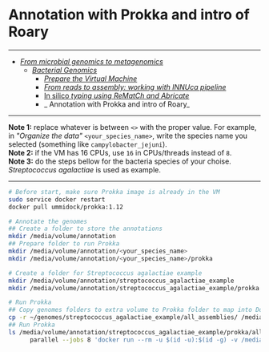 #  Annotation with Prokka and intro of Roary

---

* [_From microbial genomics to metagenomics_](./README.md)
  * [_Bacterial Genomics_](./Genomics.md)
    * [_Prepare the Virtual Machine_](./MPM_starting_VM.md)
    * [_From reads to assembly: working with INNUca pipeline_](./MPM_workingwithINNUCA.md)
    * [In silico _typing using ReMatCh and Abricate_](./MPM_ReMatCh_Abricate.md)
    * _ Annotation with Prokka and intro of Roary_

---

**Note 1:** replace whatever is between `<>` with the proper value. For example, in _"Organize the data"_ `<your_species_name>`, write the species name you selected (something like `campylobacter_jejuni`).  
**Note 2:** if the VM has 16 CPUs, use `16` in CPUs/threads instead of `8`.  
**Note 3:** do the steps bellow for the bacteria species of your choise. _Streptococcus agalactiae_ is used as example.

---

```bash
# Before start, make sure Prokka image is already in the VM
sudo service docker restart
docker pull ummidock/prokka:1.12
```

<!---
```bash
# Add Streptococcus agalactiae Prokka DB
mkdir /media/volume/DBs/prokka

mkdir /media/volume/DBs/prokka/<your_species_name>

# Create a folder for Streptococcus agalactiae example
mkdir /media/volume/DBs/prokka/streptococcus_agalactiae_example

# Get list of GBS complete genomes from NCBI
wget -O /media/volume/DBs/prokka/streptococcus_agalactiae_example/MPM_completeGenomes_GBS.20171210.txt https://raw.githubusercontent.com/INNUENDOCON/MicrobialGenomeMetagenomeCourse/master/MPM_completeGenomes_GBS.20171210.txt

# Download complete genomes
sed $'s/\r$//' /media/volume/DBs/prokka/streptococcus_agalactiae_example/MPM_completeGenomes_GBS.20171210.txt | \
      sed 1d | \
      cut -f 20 | \
      parallel --jobs 8 'wget -O /media/volume/DBs/prokka/streptococcus_agalactiae_example/{/}_genomic.gbff.gz {}/{/}_genomic.gbff.gz'
# Uncompressed downloaed genomes
ls /media/volume/DBs/prokka/streptococcus_agalactiae_example/*.gbff.gz | \
      parallel --jobs 8 'gunzip {}'

# Prepare DB
## Create a shell script file containing the command to be run inside the container
echo 'prokka-genbank_to_fasta_db /data/*.gbff > /data/Streptococcus.faa' > /media/volume/DBs/prokka/streptococcus_agalactiae_example/prokka-genbank_to_fasta_db_commands.sh
## Run the command to produce an aminoacid acid fasta from a genbank file
docker run --rm -u $(id -u):$(id -g) -it -v /media/volume/DBs/prokka/streptococcus_agalactiae_example/:/data/ ummidock/prokka:1.12 \
      sh /data/prokka-genbank_to_fasta_db_commands.sh
## Remove redundant sequences
docker run --rm -u $(id -u):$(id -g) -it -v /media/volume/DBs/prokka/streptococcus_agalactiae_example/:/data/ ummidock/prokka:1.12 \
      cd-hit -i /data/Streptococcus.faa -o /data/Streptococcus -T 0 -M 0 -g 1 -s 0.8 -c 0.9
## Remove intermediate and unnecessary files
rm -fv /media/volume/DBs/prokka/streptococcus_agalactiae_example/*.gbff /media/volume/DBs/prokka/streptococcus_agalactiae_example/prokka-genbank_to_fasta_db_commands.sh /media/volume/DBs/prokka/streptococcus_agalactiae_example/Streptococcus.faa /media/volume/DBs/prokka/streptococcus_agalactiae_example/Streptococcus.clstr
## Create blast DB
docker run --rm -u $(id -u):$(id -g) -it -v /media/volume/DBs/prokka/streptococcus_agalactiae_example/:/data/ ummidock/prokka:1.12 \
      makeblastdb -dbtype prot -in /data/Streptococcus
## Get default DB
docker run --rm -u $(id -u):$(id -g) -it -v /media/volume/DBs/prokka/streptococcus_agalactiae_example/:/data/ ummidock/prokka:1.12 \
      cp -r /NGStools/prokka/db/genus/ /data/
mv /media/volume/DBs/prokka/streptococcus_agalactiae_example/genus/* /media/volume/DBs/prokka/streptococcus_agalactiae_example/
rm -r /media/volume/DBs/prokka/streptococcus_agalactiae_example/genus/
```
-->

```bash
# Annotate the genomes
## Create a folder to store the annotations
mkdir /media/volume/annotation
## Prepare folder to run Prokka
mkdir /media/volume/annotation/<your_species_name>
mkdir /media/volume/annotation/<your_species_name>/prokka

# Create a folder for Streptococcus agalactiae example
mkdir /media/volume/annotation/streptococcus_agalactiae_example
mkdir /media/volume/annotation/streptococcus_agalactiae_example/prokka
```

<!---
```bash
# Run Prokka
## Copy genomes folders to extra volume to Prokka folder to map into Docker container
cp -r ~/genomes/streptococcus_agalactiae_example/all_assemblies/ /media/volume/annotation/streptococcus_agalactiae_example/prokka/
## Run Prokka
ls /media/volume/annotation/streptococcus_agalactiae_example/prokka/all_assemblies/* | \
      parallel --jobs 8 'docker run --rm -u $(id -u):$(id -g) -v /media/volume/annotation/streptococcus_agalactiae_example/prokka/:/data/ -v /media/volume/DBs/prokka/streptococcus_agalactiae_example/:/NGStools/prokka/db/genus/ ummidock/prokka:1.12 prokka --outdir /data/$(echo {/} | cut -d "." -f 1) --force --centre MGMC --genus Streptococcus --species agalactiae --strain $(echo {/} | cut -d "." -f 1) --cpus 1 --prefix $(echo {/} | cut -d "." -f 1) --locustag $(echo {/} | cut -d "." -f 1)p --addgenes --usegenus --rfam --increment 10 --mincontiglen 1 --gcode 1 --kingdom Bacteria /data/all_assemblies/{/}'
```
-->

```bash
# Run Prokka
## Copy genomes folders to extra volume to Prokka folder to map into Docker container
cp -r ~/genomes/streptococcus_agalactiae_example/all_assemblies/ /media/volume/annotation/streptococcus_agalactiae_example/prokka/
## Run Prokka
ls /media/volume/annotation/streptococcus_agalactiae_example/prokka/all_assemblies/* | \
      parallel --jobs 8 'docker run --rm -u $(id -u):$(id -g) -v /media/volume/annotation/streptococcus_agalactiae_example/prokka/:/data/ ummidock/prokka:1.12 prokka --outdir /data/$(echo {/} | cut -d "." -f 1) --force --centre MGMC --genus Streptococcus --species agalactiae --strain $(echo {/} | cut -d "." -f 1) --cpus 1 --prefix $(echo {/} | cut -d "." -f 1) --locustag $(echo {/} | cut -d "." -f 1)p --addgenes --usegenus --rfam --increment 10 --mincontiglen 1 --gcode 1 --kingdom Bacteria /data/all_assemblies/{/}'
```
